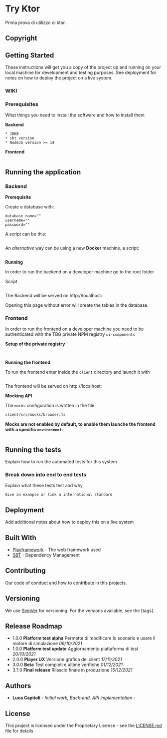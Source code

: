 # Try Ktor

Prima prova di utilizzo di ktor.

## Copyright



## Getting Started

These instructions will get you a copy of the project up and running on your local machine for development and testing purposes.
See deployment for notes on how to deploy the project on a live system.

### WIKI



### Prerequisites

What things you need to install the software and how to install them

**Backend**
```
* JDK8
* sbt version 
* NodeJS version >= 14
```

**Frontend**
```
```


## Running the application

### Backend

**Prerequisite**

Create a database with:
```properties
database_name=""
username=""
password=""
```
A script can be this:
```properties
```

An _alternative_ way can be using a new **Docker** machine, a script:
```cmd

```


**Running**

In order to run the backend on a developer machine go to the root folder

Script
``` shell

```

The Backend will be served on  http://localhost:

Opening this page without error will create the tables in the database.


### Frontend

In order to run the frontend on a developer machine you need to be authenticated with the TBG private NPM registry `ui-components`

**Setup of the private registry**

```bash
```


```bash
```

**Running the frontend**

To run the frontend enter inside the `client` directory and launch it with

```bash
```

The frontend will be served on http://localhost:


**Mocking API**

The `mocks` configuration is written in the file:

```bash
client/src/mocks/browser.ts
```

**Mocks are not enabled by default, to enable them launche the frontend with a specific `environment`**:

```bash
```


## Running the tests

Explain how to run the automated tests for this system

### Break down into end to end tests

Explain what these tests test and why

```
Give an example or link a international standard
```


## Deployment

Add additional notes about how to deploy this on a live system

## Built With

* [Playframework](https://www.playframework.com/) - The web framework used
* [SBT](https://www.scala-sbt.org/) - Dependency Management

## Contributing

Our code of conduct and how to contribute in this projects.

## Versioning

We use [SemVer](http://semver.org/) for versioning. For the versions available, see the [tags].

## Release Roadmap
* 1.0.0 **Platform test alpha** Permette di modificare lo scenario e usare il motore di simulazione _06/10/2021_
* 1.0.0 **Platform test update** Aggiornamento piattaforma di test _20/10/2021_
* 2.0.0 **Player UX** Versione grafica del client _17/11/2021_
* 3.0.0 **Beta** Test completi e ultime verifiche _01/12/2021_
* 3.?.0 **Final release** Rilascio finale in produzione  _15/12/2021_

## Authors

* **Luca Capitoli** - *Initial work, Back-end, API implementation* -

## License

This project is licensed under the Proprietary License - see the [LICENSE.md](LICENSE.md) file for details

